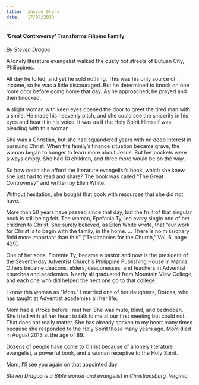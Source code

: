 ```yaml
---
title:  Inside Story
date:   17/07/2020
---
```


#### ‘Great Controversy’ Transforms Filipino Family

_By Steven Dragoo_

A lonely literature evangelist walked the dusty hot streets of Butuan City, Philippines.

All day he toiled, and yet he sold nothing. This was his only source of income, so he was a little discouraged. But he determined to knock on one more door before going home that day. As he approached, he prayed and then knocked.

A slight woman with keen eyes opened the door to greet the tired man with a smile. He made his heavenly pitch, and she could see the sincerity in his eyes and hear it in his voice. It was as if the Holy Spirit Himself was pleading with this woman.

She was a Christian, but she had squandered years with no deep interest in pursuing Christ. When the family’s finance situation became grave, the woman began to hunger to learn more about Jesus. But her pockets were always empty. She had 10 children, and three more would be on the way.

So how could she afford the literature evangelist’s book, which she knew she just had to read and share? The book was called “The Great Controversy” and written by Ellen White.

Without hesitation, she bought that book with resources that she did not have.

More than 50 years have passed since that day, but the fruit of that singular book is still being felt. The woman, Epefania Ty, led every single one of her children to Christ. She surely believed, as Ellen White wrote, that “our work for Christ is to begin with the family, in the home. … There is no missionary field more important than this” (“Testimonies for the Church,” Vol. 6, page 429).

One of her sons, Florente Ty, became a pastor and now is the president of the Seventh-day Adventist Church’s Philippine Publishing House in Manila. Others became deacons, elders, deaconesses, and teachers in Adventist churches and academies. Nearly all graduated from Mountain View College, and each one who did helped the next one go to that college.

I know this woman as “Mom.” I married one of her daughters, Dorcas, who has taught at Adventist academies all her life.

Mom had a stroke before I met her. She was mute, blind, and bedridden. She tried with all her heart to talk to me at our first meeting but could not. That does not really matter. She has already spoken to my heart many times because she responded to the Holy Spirit those many years ago. Mom died in August 2013 at the age of 89.

Dozens of people have come to Christ because of a lonely literature evangelist, a powerful book, and a woman receptive to the Holy Spirit.

Mom, I’ll see you again on that appointed day.

_Steven Dragoo is a Bible worker and evangelist in Christiansburg, Virginia._